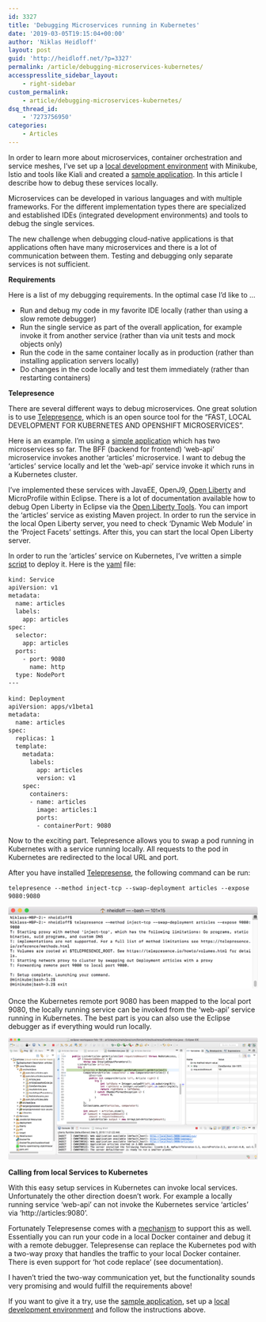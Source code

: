 ```yaml
---
id: 3327
title: 'Debugging Microservices running in Kubernetes'
date: '2019-03-05T19:15:04+00:00'
author: 'Niklas Heidloff'
layout: post
guid: 'http://heidloff.net/?p=3327'
permalink: /article/debugging-microservices-kubernetes/
accesspresslite_sidebar_layout:
    - right-sidebar
custom_permalink:
    - article/debugging-microservices-kubernetes/
dsq_thread_id:
    - '7273756950'
categories:
    - Articles
---
```


In order to learn more about microservices, container orchestration and service meshes, I’ve set up a [local development environment](http://heidloff.net/article/setup-local-development-kubernetes-istio) with Minikube, Istio and tools like Kiali and created a [sample application](https://github.com/nheidloff/cloud-native-starter). In this article I describe how to debug these services locally.

Microservices can be developed in various languages and with multiple frameworks. For the different implementation types there are specialized and established IDEs (integrated development environments) and tools to debug the single services.

The new challenge when debugging cloud-native applications is that applications often have many microservices and there is a lot of communication between them. Testing and debugging only separate services is not sufficient.

**Requirements**

Here is a list of my debugging requirements. In the optimal case I’d like to …

- Run and debug my code in my favorite IDE locally (rather than using a slow remote debugger)
- Run the single service as part of the overall application, for example invoke it from another service (rather than via unit tests and mock objects only)
- Run the code in the same container locally as in production (rather than installing application servers locally)
- Do changes in the code locally and test them immediately (rather than restarting containers)

**Telepresence**

There are several different ways to debug microservices. One great solution is to use [Telepresence](https://www.telepresence.io/), which is an open source tool for the “FAST, LOCAL DEVELOPMENT FOR KUBERNETES AND OPENSHIFT MICROSERVICES”.

Here is an example. I’m using a [simple application](https://github.com/nheidloff/cloud-native-starter) which has two microservices so far. The BFF (backend for frontend) ‘web-api’ microservice invokes another ‘articles’ microservice. I want to debug the ‘articles’ service locally and let the ‘web-api’ service invoke it which runs in a Kubernetes cluster.

I’ve implemented these services with JavaEE, OpenJ9, [Open Liberty](https://openliberty.io/) and MicroProfile within Eclipse. There is a lot of documentation available how to debug Open Liberty in Eclipse via the [Open Liberty Tools](https://github.com/OpenLiberty/open-liberty-tools). You can import the ‘articles’ service as existing Maven project. In order to run the service in the local Open Liberty server, you need to check ‘Dynamic Web Module’ in the ‘Project Facets’ settings. After this, you can start the local Open Liberty server.

In order to run the ‘articles’ service on Kubernetes, I’ve written a simple [script](https://github.com/nheidloff/cloud-native-starter/blob/master/scripts/deploy-articles-java-jee.sh) to deploy it. Here is the [yaml](https://github.com/nheidloff/cloud-native-starter/blob/master/articles-java-jee/deployment/kubernetes.yaml) file:

```
kind: Service
apiVersion: v1
metadata:
  name: articles
  labels:
    app: articles
spec:
  selector:
    app: articles
  ports:
    - port: 9080
      name: http
  type: NodePort
---

kind: Deployment
apiVersion: apps/v1beta1
metadata:
  name: articles
spec:
  replicas: 1
  template:
    metadata:
      labels:
        app: articles
        version: v1
    spec:
      containers:
      - name: articles
        image: articles:1
        ports:
        - containerPort: 9080
```

Now to the exciting part. Telepresence allows you to swap a pod running in Kubernetes with a service running locally. All requests to the pod in Kubernetes are redirected to the local URL and port.

After you have installed [Telepresense](https://www.telepresence.io/reference/install), the following command can be run:

```
telepresence --method inject-tcp --swap-deployment articles --expose 9080:9080
```

![image](/assets/img/2019/03/debugging-istio-1.png)

Once the Kubernetes remote port 9080 has been mapped to the local port 9080, the locally running service can be invoked from the ‘web-api’ service running in Kubernetes. The best part is you can also use the Eclipse debugger as if everything would run locally.

![image](/assets/img/2019/03/debugging-istio-4.png)

**Calling from local Services to Kubernetes**

With this easy setup services in Kubernetes can invoke local services. Unfortunately the other direction doesn’t work. For example a locally running service ‘web-api’ can not invoke the Kubernetes service ‘articles’ via ‘http://articles:9080’.

Fortunately Telepresense comes with a [mechanism](https://www.telepresence.io/tutorials/java) to support this as well. Essentially you can run your code in a local Docker container and debug it with a remote debugger. Telepresense can replace the Kubernetes pod with a two-way proxy that handles the traffic to your local Docker container. There is even support for ‘hot code replace’ (see documentation).

I haven’t tried the two-way communication yet, but the functionality sounds very promising and would fulfill the requirements above!

If you want to give it a try, use the [sample application](https://github.com/nheidloff/cloud-native-starter), set up a [local development environment](http://heidloff.net/article/setup-local-development-kubernetes-istio) and follow the instructions above.